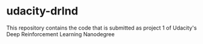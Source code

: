 # udacity-drlnd
This repository contains the code that is submitted as project 1 of Udacity's Deep Reinforcement Learning Nanodegree

